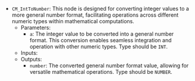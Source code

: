 - `CM_IntToNumber`: This node is designed for converting integer values to a more general number format, facilitating operations across different numeric types within mathematical computations.
    - Parameters:
        - `a`: The integer value to be converted into a general number format. This conversion enables seamless integration and operation with other numeric types. Type should be `INT`.
    - Inputs:
    - Outputs:
        - `number`: The converted general number format value, allowing for versatile mathematical operations. Type should be `NUMBER`.
